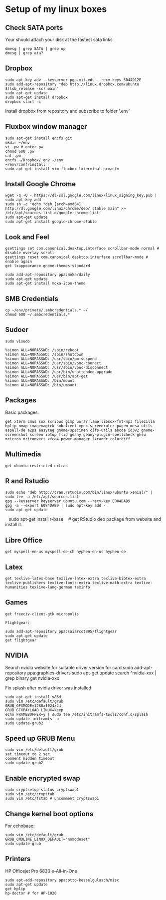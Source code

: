 # Setup of my linux boxes

## Check SATA ports
Your should attach your disk at the fastest sata links

    dmesg | grep SATA | grep up
    dmesg | grep ata?

## Dropbox
    sudo apt-key adv --keyserver pgp.mit.edu --recv-keys 5044912E
    sudo add-apt-repository "deb http://linux.dropbox.com/ubuntu $(lsb_release -sc) main"
    sudo apt-get update
    sudo apt-get install dropbox
    dropbox start -i

Install dropbox from repository and subscribe to folder '.env'

## Fluxbox window manager
    sudo apt-get install encfs git
    mkdir ~/env
    vi .pw # enter pw
    chmod 600 .pw
    cat .pw
    encfs ~/Dropbox/.env ~/env
    ~/env/conf/install
    sudo apt-get install vim fluxbox lxterminal pcmanfm

## Install Google Chrome

    wget -q -O - https://dl-ssl.google.com/linux/linux_signing_key.pub | sudo apt-key add -
    sudo sh -c 'echo "deb [arch=amd64] http://dl.google.com/linux/chrome/deb/ stable main" >> /etc/apt/sources.list.d/google-chrome.list'
    sudo apt-get update
    sudo apt-get install google-chrome-stable
    
## Look and Feel

    gsettings set com.canonical.desktop.interface scrollbar-mode normal # disable overlay scroll
    gsettings reset com.canonical.desktop.interface scrollbar-mode # enable again
    get lxappearance gnome-themes-standard
    
    sudo add-apt-repository ppa:moka/daily
    sudo apt-get update
    sudo apt-get install moka-icon-theme

## SMB Credentials

    cp ~/env/private/.smbcredentials.* ~/
    chmod 600 ~/.smbcredentials.*

## Sudoer

    sudo visudo

    %simon ALL=NOPASSWD: /sbin/reboot
    %simon ALL=NOPASSWD: /sbin/shutdown
    %simon ALL=NOPASSWD: /usr/sbin/pm-suspend
    %simon ALL=NOPASSWD: /usr/sbin/vpnc-connect
    %simon ALL=NOPASSWD: /usr/sbin/vpnc-disconnect
    %simon ALL=NOPASSWD: /usr/bin/unattended-upgrade
    %simon ALL=NOPASSWD: /usr/bin/apt-get
    %simon ALL=NOPASSWD: /bin/mount
    %simon ALL=NOPASSWD: /bin/umount

## Packages
Basic packages:

    get xterm cmus sox scribus gimp unrar lame libsox-fmt-mp3 filezilla hplip nmap imagemagick smbclient vpnc screenruler pwgen mesa-utils aspell-de a2ps easytag gnome-specimen cifs-utils abcde id3v2 gnome-screenshot screen iotop flip geany geany-plugin-spellcheck gksu mricron mriconvert xfce4-power-manager lxrandr colordiff
    
## Multimedia
    get ubuntu-restricted-extras
    
## R and Rstudio
    sudo echo "deb http://cran.rstudio.com/bin/linux/ubuntu xenial/" | sudo tee -a /etc/apt/sources.list
    gpg --keyserver keyserver.ubuntu.com --recv-key E084DAB9
    gpg -a --export E084DAB9 | sudo apt-key add -
    sudo apt-get update
    sudo apt-get install r-base
    # get RStudio deb package from website and install it.

## Libre Office

    get myspell-en-us myspell-de-ch hyphen-en-us hyphen-de

## Latex

    get texlive-latex-base texlive-latex-extra texlive-bibtex-extra texlive-publishers texlive-fonts-extra texlive-math-extra texlive-humanities texlive-lang-german texinfo

## Games

    get freeciv-client-gtk micropolis
    
    Flightgear:
    
    sudo add-apt-repository ppa:saiarcot895/flightgear
    sudo apt-get update
    get flightgear
    
## NVIDIA
Search nvidia website for suitable driver version for card
    sudo add-apt-repository ppa:graphics-drivers
    sudo apt-get update
    search ^nvidia-xxx | grep binary
    get nvidia-xxx

Fix splash after nvidia driver was installed

    sudo apt-get install v86d
    sudo vim /etc/default/grub
    GRUB_GFXMODE=1280x1024x24
    GRUB_GFXPAYLOAD_LINUX=keep
    echo FRAMEBUFFER=y | sudo tee /etc/initramfs-tools/conf.d/splash
    sudo update-initramfs -u
    sudo update-grub2

## Speed up GRUB Menu

    sudo vim /etc/default/grub
    set timeout to 2 sec
    comment hidden timeout
    sudo update-grub2

## Enable encrypted swap

    sudo cryptsetup status cryptswap1
    sudo vim /etc/crypttab
    sudo vim /etc/fstab # uncomment cryptswap1

## Change kernel boot options
For echobase:

    sudo vim /etc/default/grub
    GRUB_CMDLINE_LINUX_DEFAULT="nomodeset"
    sudo update-grub

## Printers
HP Officejet Pro 6830 e-All-in-One

    sudo apt-add-repository ppa:otto-kesselgulasch/misc
    sudo apt-get update
    get hplip
    hp-doctor # for HP-1020
